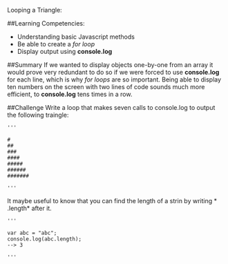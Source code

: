 Looping a Triangle:

##Learning Competencies:
* Understanding basic Javascript methods
* Be able to create a *for loop*
* Display output using **console.log**

##Summary
If we wanted to display objects one-by-one from an array it would prove very redundant to do so if we were forced to use **console.log** for each line, which is why *for loops* are so important. Being able to display ten numbers on the screen with two lines of code sounds much more efficient, to **console.log** tens times in a row. 

##Challenge
Write a loop that makes seven calls to console.log to output the following traingle:

	'''

	#
	##
	###
	####
	#####
	######
	#######

	'''
It maybe useful to know that you can find the length of a strin by writing * .length* after it. 

	'''

	var abc = "abc";
	console.log(abc.length);
	--> 3

	'''




